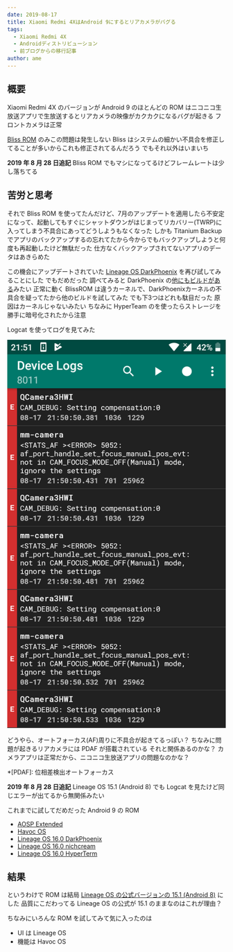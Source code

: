 ```yaml
---
date: 2019-08-17
title: Xiaomi Redmi 4XはAndroid 9にするとリアカメラがバグる
tags:
  - Xiaomi Redmi 4X
  - Androidディストリビューション
  - 前ブログからの移行記事
author: ame
---
```

## 概要

Xiaomi Redmi 4X のバージョンが Android 9 のほとんどの ROM はニコニコ生放送アプリで生放送するとリアカメラの映像がカクカクになるバグが起きる
フロントカメラは正常

[Bliss ROM](https://forum.xda-developers.com/xiaomi-redmi-4x/development/rom-blissrom-v11-4-t3893387) のみこの問題は発生しない
Bliss はシステムの細かい不具合を修正してることが多いからこれも修正されてるんだろう
でもそれ以外はいまいち

**2019 年 8 月 28 日追記**
Bliss ROM でもマシになってるけどフレームレートは少し落ちてる

## 苦労と思考

それで Bliss ROM を使ってたんだけど、7月のアップデートを適用したら不安定になって、起動してもすぐにシャットダウンがはじまってリカバリー(TWRP)に入ってしまう不具合にあってどうしようもなくなった
しかも Titanium Backup でアプリのバックアップするの忘れてたから今からでもバックアップしようと何度も再起動したけど無駄だった
仕方なくバックアップされてないアプリのデータはあきらめた

この機会にアップデートされていた [Lineage OS DarkPhoenix](https://forum.xda-developers.com/xiaomi-redmi-4x/development/rom-lineageos-16-0-darkphoenix-t3921669) を再び試してみることにした
でもだめだった
調べてみると DarkPhoenix の[他にもビルドがある](https://forum.xda-developers.com/showpost.php?p=80015027&postcount=458)みたい
正常に動く BlissROM は違うカーネルで、DarkPhoenixカーネルの不具合を疑ってたから他のビルドを試してみた
でも下3つはどれも駄目だった
原因はカーネルじゃないみたい
ちなみに HyperTeam のを使ったらストレージを勝手に暗号化されたから注意

Logcat を使ってログを見てみた

![Logcatのスクリーンショット](./Screenshot_20190817-215101_Logcat_Reader.png)

どうやら、オートフォーカス(AF)周りに不具合が起きてるっぽい？
ちなみに問題が起きるリアカメラには PDAF が搭載されている
それと関係あるのかな？
カメラアプリは正常だから、ニコニコ生放送アプリの問題なのかな？

*[PDAF]: 位相差検出オートフォーカス

**2019 年 8 月 28 日追記**
Lineage OS 15.1 (Android 8) でも Logcat を見たけど同じエラーが出てるから無関係みたい

これまでに試してだめだった Android 9 の ROM

* [AOSP Extended](https://forum.xda-developers.com/xiaomi-redmi-4x/development/rom-aospextended-rom-v6-0-t3860268)
* [Havoc OS](https://forum.xda-developers.com/xiaomi-redmi-4x/development/rom-havoc-os-v2-3-t3908165)
* [Lineage OS 16.0 DarkPhoenix](https://forum.xda-developers.com/xiaomi-redmi-4x/development/rom-lineageos-16-0-darkphoenix-t3921669)
* [Lineage OS 16.0 nichcream](https://forum.xda-developers.com/showpost.php?p=80015027&postcount=458)
* [Lineage OS 16.0 HyperTerm](https://forum.xda-developers.com/showpost.php?p=80015027&postcount=458)

## 結果

というわけで ROM は結局 [Lineage OS の公式バージョンの 15.1 (Android 8)](https://forum.xda-developers.com/xiaomi-redmi-4x/development/rom-2017-08-07lineage-14-1-t3653016) にした
品質にこだわってる Lineage OS の公式が 15.1 のままなのはこれが理由？

ちなみにいろんな ROM を試してみて気に入ったのは

* UI は Lineage OS
* 機能は Havoc OS
